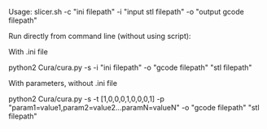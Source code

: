 Usage: slicer.sh -c "ini filepath" -i "input stl filepath" -o "output gcode filepath"


Run directly from command line (without using script):

With .ini file

python2 Cura/cura.py -s -i "ini filepath" -o "gcode filepath" "stl filepath"



With parameters, without .ini file

python2 Cura/cura.py -s -t [1,0,0,0,1,0,0,0,1] -p "param1=value1,param2=value2...paramN=valueN" -o "gcode filepath" "stl filepath"



